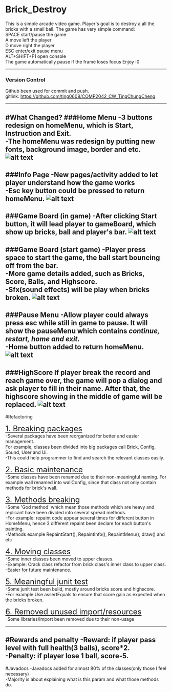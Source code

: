 # Brick_Destroy
This is a simple arcade video game.
Player's goal is to destroy a all the bricks with a small ball.
The game has very simple command:  
SPACE start/pause the game  
A move left the player  
D move right the player  
ESC enter/exit pause menu  
ALT+SHIFT+F1 open console  
The game automatically pause if the frame loses focus
Enjoy :0
___

### Version Control
Github been used for commit and push.   
gitlink: https://github.com/ting0608/COMP2042_CW_TingChungCheng

---
#What Changed?
###Home Menu
-3 buttons redesign on homeMenu, which is Start, Instruction and Exit.  
-The homeMenu was redesign by putting new fonts, background image, border and etc.
![alt text](Images/homeMenu.png)
---
 
###Info Page
-New pages/activity added to let player understand how the game works   
-**Esc** key button could be pressed to return homeMenu.
![alt text](Images/info.png)
---

###Game Board (in game)
-After clicking Start button, it will lead player to gameBoard, which show up bricks, ball and player's bar.
![alt text](Images/gameBoard.png)
---

###Game Board (start game)
-Player press space to start the game, the ball start bouncing off from the bar.   
-More game details added, such as Bricks, Score, Balls, and Highscore.   
-Sfx(sound effects) will be play when bricks broken.
![alt text](Images/startGame.png)
---

###Pause Menu
-Allow player could always press esc while still in game to pause. 
It will show the pauseMenu which contains _continue, restart, home and exit_.  
-**Home** button added to return homeMenu.
![alt text](Images/pauseMenu.png)
---

###HighScore
If player break the record and reach game over, the game will pop a dialog and ask player to fill in their name.
After that, the highscore showing in the middle of game will be replaced.
![alt text](Images/highScore.png)
---

#Refactoring  

<font size="5"><ins>1. Breaking packages</ins></font>  
-Several packages have been reorganized for better and easier management.  
For example, classes been divided into big packages call Brick, Config, Sound, User and Ui.   
-This could help programmer to find and search the relevant classes easily.  

<font size="5"><ins>2. Basic maintenance</ins></font>   
-Some classes have been renamed due to their non-meaningful naming. For example wall renamed into wallConfig, since that class not only contain methods for brick's wall.  

<font size="5"><ins>3. Methods breaking</ins></font>   
-Some 'God method' which mean those methods which are heavy and replicant have been divided into several spread methods.   
-For example: repaint code appear several times for different button in HomeMenu, hence 3 different repaint been declare for each button's painting.  
-Methods example RepaintStart(), RepaintInfo(), RepaintMenu(), draw() and etc

<font size="5"><ins>4. Moving classes</ins></font>   
-Some inner classes been moved to upper classes.   
-Example: Crack class refactor from brick class's inner class to upper class.  
-Easier for future maintenance.

<font size="5"><ins>5. Meaningful junit test</ins></font>   
-Some junit test been build, mostly around bricks score and highscore.   
-For example:Use assertEquals to ensure that score gain as expected when the bricks broken.

<font size="5"><ins>6. Removed unused import/resources</ins></font>   
-Some libraries/import been removed due to their non-usage

---


#Rewards and penalty
-Reward: if player pass level with full health(3 balls), score*2.  
-Penalty: if player lose 1 ball, score-5.
---
#Javadocs
-Javadocs added for almost 80% of the classes(only those I feel necessary)  
-Majority is about explaining what is this param and what those methods do.